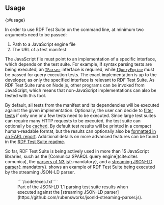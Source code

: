 ## Usage
{:#usage}

In order to use RDF Test Suite on the command line, at minimum two arguments need to be passed:

1. Path to a JavaScript engine file
2. The URL of a test manifest

The JavaScript file must point to an implementation of a specific interface, which depends on the test suite.
For example, if syntax parsing tests are being executed, an [`IParser`](https://github.com/rubensworks/rdf-test-suite.js/blob/master/lib/testcase/rdfsyntax/IParser.ts) interface is required,
while [`IQueryEngine`](https://github.com/rubensworks/rdf-test-suite.js/blob/master/lib/testcase/sparql/IQueryEngine.ts) must be passed for query execution tests.
The exact implementation is up to the developer, as only the specified interface is relevant to RDF Test Suite.
As RDF Test Suite runs on Node.js, other programs can be invoked from JavaScript,
which means that non-JavaScript implementations can also be tested with this tool.

By default, all tests from the manifest and its dependencies will be executed against the given implementation.
Optionally, the user can decide to [filter tests](https://github.com/rubensworks/rdf-test-suite.js#test-filtering)
if only one or a few tests need to be executed.
Since large test suites can require many HTTP requests to be executed,
the test suite can optionally be [cached](https://github.com/rubensworks/rdf-test-suite.js#enabling-http-caching).
By default test results will be printed in a compact human-readable format,
but the results can optionally also be [formatted in an EARL report](https://github.com/rubensworks/rdf-test-suite.js#earl-output).
Additional details on more advanced features can be found in the [RDF Test Suite readme](https://github.com/rubensworks/rdf-test-suite.js#readme).

So far, RDF Test Suite is being actively used in more than 15 JavaScript libraries,
such as the [Comunica SPARQL query engine](cite:cites comunica),
the [parsers of N3.js](https://github.com/rdfjs/N3.js){:.mandatory},
and a [streaming JSON-LD parser](https://github.com/rubensworks/jsonld-streaming-parser.js){:.mandatory}.
[](#example-exec) shows an example of RDF Test Suite being executed by the streaming JSON-LD parser.

<figure id="example-exec" class="listing">
````/code/exec.txt````
<figcaption markdown="block">
Part of the JSON-LD 1.1 parsing test suite results when executed against the [streaming JSON-LD parser](https://github.com/rubensworks/jsonld-streaming-parser.js).
</figcaption>
</figure>
